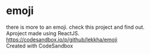 # emoji
there is more to an emoji. check this project and find out.<br />
Aproject made using ReactJS. <br />
https://codesandbox.io/p/github/lekkha/emoji <br />
Created with CodeSandbox
